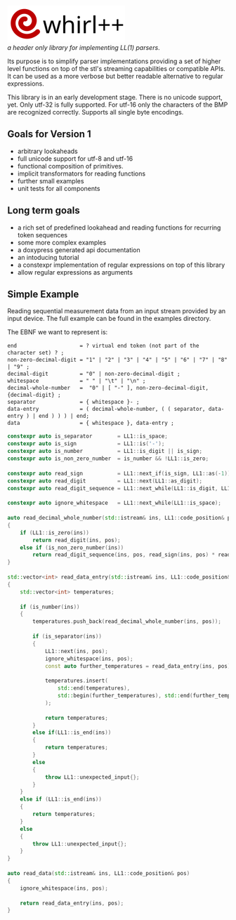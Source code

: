 ![whirl++](assets/images/logo.svg)<br/>
_a header only library for implementing LL(1) parsers_. 

Its purpose is to simplify parser implementations providing a set of higher level functions on top
of the stl's streaming capabilities or compatible APIs. It can be used as a more verbose but better readable alternative to regular expressions.

This library is in an early development stage.
There is no unicode support, yet. Only utf-32 is fully supported. For utf-16 only the characters of
the BMP are recognized correctly. Supports all single byte encodings.

## Goals for Version 1
- arbitrary lookaheads
- full unicode support for utf-8 and utf-16
- functional composition of primitives.
- implicit transformators for reading functions
- further small examples
- unit tests for all components 

## Long term goals
- a rich set of predefined lookahead and reading functions for recurring token sequences
- some more complex examples
- a doxypress generated api documentation
- an intoducing tutorial
- a constexpr implementation of regular expressions on top of this library
- allow regular expressions as arguments


## Simple Example
Reading sequential measurement data from an input stream provided by an input device. The full
example can be found in the examples directory.

The EBNF we want to represent is:

```
end                    = ? virtual end token (not part of the character set) ? ;
non-zero-decimal-digit = "1" | "2" | "3" | "4" | "5" | "6" | "7" | "8" | "9" ;
decimal-digit          = "0" | non-zero-decimal-digit ;
whitespace             = " " | "\t" | "\n" ;
decimal-whole-number   =  "0" | [ "-" ], non-zero-decimal-digit, {decimal-digit} ;
separator              = { whitespace }- ;
data-entry             = ( decimal-whole-number, ( ( separator, data-entry ) | end ) ) ) | end;
data                   = { whitespace }, data-entry ;
```

```C++
constexpr auto is_separator        = LL1::is_space;
constexpr auto is_sign             = LL1::is('-');
constexpr auto is_number           = LL1::is_digit || is_sign;
constexpr auto is_non_zero_number  = is_number && !LL1::is_zero; 
                                       
constexpr auto read_sign           = LL1::next_if(is_sign, LL1::as(-1)) || 1;
constexpr auto read_digit          = LL1::next(LL1::as_digit);
constexpr auto read_digit_sequence = LL1::next_while(LL1::is_digit, LL1::as_digits);

constexpr auto ignore_whitespace   = LL1::next_while(LL1::is_space);

auto read_decimal_whole_number(std::istream& ins, LL1::code_position& pos)
{    
    if (LL1::is_zero(ins))
        return read_digit(ins, pos);
    else if (is_non_zero_number(ins))
        return read_digit_sequence(ins, pos, read_sign(ins, pos) * read_digit(ins, pos));
}

std::vector<int> read_data_entry(std::istream& ins, LL1::code_position& pos)
{
    std::vector<int> temperatures;

    if (is_number(ins))
    {
        temperatures.push_back(read_decimal_whole_number(ins, pos));
        
        if (is_separator(ins))
        {
            LL1::next(ins, pos);
            ignore_whitespace(ins, pos);
            const auto further_temperatures = read_data_entry(ins, pos);
                
            temperatures.insert(
                std::end(temperatures),
                std::begin(further_temperatures), std::end(further_temperatures)
            );
                
            return temperatures;
        }
        else if(LL1::is_end(ins))
        {
            return temperatures;
        }
        else
        {
            throw LL1::unexpected_input{};
        }
    }
    else if (LL1::is_end(ins))
    {
        return temperatures;
    }
    else
    {
        throw LL1::unexpected_input{};
    }
}

auto read_data(std::istream& ins, LL1::code_position& pos)
{
    ignore_whitespace(ins, pos);

    return read_data_entry(ins, pos);
}
```

